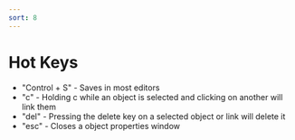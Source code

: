 ```yaml
---
sort: 8
---
```


# Hot Keys

- "Control + S" - Saves in most editors
- "c" - Holding c while an object is selected and clicking on another will link them
- "del" - Pressing the delete key on a selected object or link will delete it
- "esc" - Closes a object properties window
